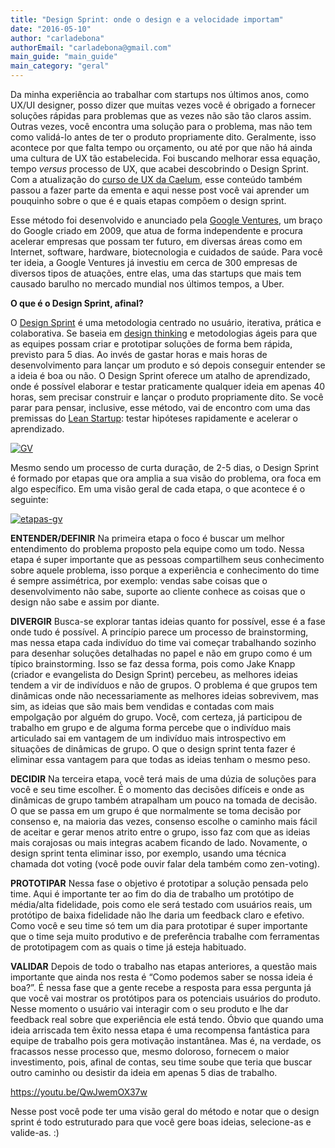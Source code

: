 ```yaml
---
title: "Design Sprint: onde o design e a velocidade importam"
date: "2016-05-10"
author: "carladebona"
authorEmail: "carladebona@gmail.com"
main_guide: "main_guide"
main_category: "geral"
---
```


Da minha experiência ao trabalhar com startups nos últimos anos, como UX/UI designer, posso dizer que muitas vezes você é obrigado a fornecer soluções rápidas para problemas que as vezes não são tão claros assim. Outras vezes, você encontra uma solução para o problema, mas não tem como validá-lo antes de ter o produto propriamente dito. Geralmente, isso acontece por que falta tempo ou orçamento, ou até por que não há ainda uma cultura de UX tão estabelecida. Foi buscando melhorar essa equação, tempo _versus_ processo de UX, que acabei descobrindo o Design Sprint. Com a atualização do [curso de UX da Caelum](https://www.caelum.com.br/curso-ux-usabilidade-mobile-web/), esse conteúdo também passou a fazer parte da ementa e aqui nesse post você vai aprender um pouquinho sobre o que é e quais etapas compõem o design sprint.

Esse método foi desenvolvido e anunciado pela [Google Ventures](http://www.gv.com/sprint/), um braço do Google criado em 2009, que atua de forma independente e procura acelerar empresas que possam ter futuro, em diversas áreas como em Internet, software, hardware, biotecnologia e cuidados de saúde. Para você ter ideia, a Google Ventures já investiu em cerca de 300 empresas de diversos tipos de atuações, entre elas, uma das startups que mais tem causado barulho no mercado mundial nos últimos tempos, a Uber.

**O que é o Design Sprint, afinal?**

O [Design Sprint](http://www.gv.com/sprint/) é uma metodologia centrado no usuário, iterativa, prática e colaborativa. Se baseia em [design thinking](https://conta.mobi/blog/design-thinking-entenda-quais-os-beneficios-para-o-seu-negocio/) e metodologias ágeis para que as equipes possam criar e prototipar soluções de forma bem rápida, previsto para 5 dias. Ao invés de gastar horas e mais horas de desenvolvimento para lançar um produto e só depois conseguir entender se a ideia é boa ou não. O Design Sprint oferece um atalho de aprendizado, onde é possível elaborar e testar praticamente qualquer ideia em apenas 40 horas, sem precisar construir e lançar o produto propriamente dito. Se você parar para pensar, inclusive, esse método, vai de encontro com uma das premissas do [Lean Startup](http://theleanstartup.com/): testar hipóteses rapidamente e acelerar o aprendizado.

[![GV](https://blog.caelum.com.br/wp-content/uploads/2016/05/GV.png)](https://blog.caelum.com.br/wp-content/uploads/2016/05/GV.png)

Mesmo sendo um processo de curta duração, de 2-5 dias, o Design Sprint é formado por etapas que ora amplia a sua visão do problema, ora foca em algo específico. Em uma visão geral de cada etapa, o que acontece é o seguinte:

[![etapas-gv](https://blog.caelum.com.br/wp-content/uploads/2016/05/etapas-gv-1024x333.png)](https://blog.caelum.com.br/wp-content/uploads/2016/05/etapas-gv.png)

**ENTENDER/DEFINIR** Na primeira etapa o foco é buscar um melhor entendimento do problema proposto pela equipe como um todo. Nessa etapa é super importante que as pessoas compartilhem seus conhecimento sobre aquele problema, isso porque a experiência e conhecimento do time é sempre assimétrica, por exemplo: vendas sabe coisas que o desenvolvimento não sabe, suporte ao cliente conhece as coisas que o design não sabe e assim por diante.

**DIVERGIR** Busca-se explorar tantas ideias quanto for possível, esse é a fase onde tudo é possível. A princípio parece um processo de brainstorming, mas nessa etapa cada indivíduo do time vai começar trabalhando sozinho para desenhar soluções detalhadas no papel e não em grupo como é um típico brainstorming. Isso se faz dessa forma, pois como Jake Knapp (criador e evangelista do Design Sprint) percebeu, as melhores ideias tendem a vir de indivíduos e não de grupos. O problema é que grupos tem dinâmicas onde não necessariamente as melhores ideias sobrevivem, mas sim, as ideias que são mais bem vendidas e contadas com mais empolgação por alguém do grupo. Você, com certeza, já participou de trabalho em grupo e de alguma forma percebe que o indivíduo mais articulado sai em vantagem de um indivíduo mais introspectivo em situações de dinâmicas de grupo. O que o design sprint tenta fazer é eliminar essa vantagem para que todas as ideias tenham o mesmo peso.

**DECIDIR** Na terceira etapa, você terá mais de uma dúzia de soluções para você e seu time escolher. É o momento das decisões difíceis e onde as dinâmicas de grupo também atrapalham um pouco na tomada de decisão. O que se passa em um grupo é que normalmente se toma decisão por consenso e, na maioria das vezes, consenso escolhe o caminho mais fácil de aceitar e gerar menos atrito entre o grupo, isso faz com que as ideias mais corajosas ou mais integras acabem ficando de lado. Novamente, o design sprint tenta eliminar isso, por exemplo, usando uma técnica chamada dot voting (você pode ouvir falar dela também como zen-voting).

**PROTOTIPAR** Nessa fase o objetivo é prototipar a solução pensada pelo time. Aqui é importante ter ao fim do dia de trabalho um protótipo de média/alta fidelidade, pois como ele será testado com usuários reais, um protótipo de baixa fidelidade não lhe daria um feedback claro e efetivo. Como você e seu time só tem um dia para prototipar é super importante que o time seja muito produtivo e de preferência trabalhe com ferramentas de prototipagem com as quais o time já esteja habituado.

**VALIDAR** Depois de todo o trabalho nas etapas anteriores, a questão mais importante que ainda nos resta é “Como podemos saber se nossa ideia é boa?”. É nessa fase que a gente recebe a resposta para essa pergunta já que você vai mostrar os protótipos para os potenciais usuários do produto. Nesse momento o usuário vai interagir com o seu produto e lhe dar feedback real sobre que experiência ele está tendo. Óbvio que quando uma ideia arriscada tem êxito nessa etapa é uma recompensa fantástica para equipe de trabalho pois gera motivação instantânea. Mas é, na verdade, os fracassos nesse processo que, mesmo doloroso, fornecem o maior investimento, pois, afinal de contas, seu time soube que teria que buscar outro caminho ou desistir da ideia em apenas 5 dias de trabalho.

https://youtu.be/QwJwemOX37w

Nesse post você pode ter uma visão geral do método e notar que o design sprint é todo estruturado para que você gere boas ideias, selecione-as e valide-as. :)
